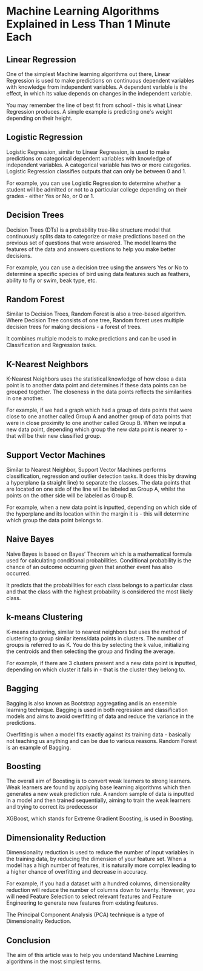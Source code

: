 # Machine Learning Algorithms Explained in Less Than 1 Minute Each
## Linear Regression
 

One of the simplest Machine learning algorithms out there, Linear Regression is used to make predictions on continuous dependent variables with knowledge from independent variables. A dependent variable is the effect, in which its value depends on changes in the independent variable.

You may remember the line of best fit from school - this is what Linear Regression produces. A simple example is predicting one's weight depending on their height. 

 

## Logistic Regression
 

Logistic Regression, similar to Linear Regression, is used to make predictions on categorical dependent variables with knowledge of independent variables. A categorical variable has two or more categories. Logistic Regression classifies outputs that can only be between 0 and 1. 

For example, you can use Logistic Regression to determine whether a student will be admitted or not to a particular college depending on their grades - either Yes or No, or 0 or 1. 

 
## Decision Trees
 

Decision Trees (DTs) is a probability tree-like structure model that continuously splits data to categorize or make predictions based on the previous set of questions that were answered. The model learns the features of the data and answers questions to help you make better decisions. 

For example, you can use a decision tree using the answers Yes or No to determine a specific species of bird using data features such as feathers, ability to fly or swim, beak type, etc. 

 

## Random Forest
 

Similar to Decision Trees, Random Forest is also a tree-based algorithm. Where Decision Tree consists of one tree, Random forest uses multiple decision trees for making decisions - a forest of trees. 

It combines multiple models to make predictions and can be used in Classification and Regression tasks. 

 

## K-Nearest Neighbors
 

K-Nearest Neighbors uses the statistical knowledge of how close a data point is to another data point and determines if these data points can be grouped together. The closeness in the data points reflects the similarities in one another. 

For example, if we had a graph which had a group of data points that were close to one another called Group A and another group of data points that were in close proximity to one another called Group B. When we input a new data point, depending which group the new data point is nearer to - that will be their new classified group. 

 

## Support Vector Machines
 

Similar to Nearest Neighbor, Support Vector Machines performs classification, regression and outlier detection tasks. It does this by drawing a hyperplane (a straight line) to separate the classes. The data points that are located on one side of the line will be labeled as Group A, whilst the points on the other side will be labeled as Group B.

For example, when a new data point is inputted, depending on which side of the hyperplane and its location within the margin it is - this will determine which group the data point belongs to. 

 

## Naive Bayes
 

Naive Bayes is based on Bayes’ Theorem which is a mathematical formula used for calculating conditional probabilities. Conditional probability is the chance of an outcome occurring given that another event has also occurred. 

It predicts that the probabilities for each class belongs to a particular class and that the class with the highest probability is considered the most likely class.

 

## k-means Clustering
 

K-means clustering, similar to nearest neighbors but uses the method of clustering to group similar items/data points in clusters. The number of groups is referred to as K. You do this by selecting the k value, initializing the centroids and then selecting the group and finding the average.

For example, if there are 3 clusters present and a new data point is inputted, depending on which cluster it falls in - that is the cluster they belong to. 


## Bagging
 

Bagging is also known as Bootstrap aggregating and is an ensemble learning technique. Bagging is used in both regression and classification models and aims to avoid overfitting of data and reduce the variance in the predictions. 

Overfitting is when a model fits exactly against its training data - basically not teaching us anything and can be due to various reasons. Random Forest is an example of Bagging. 

 

## Boosting
 

The overall aim of Boosting is to convert weak learners to strong learners. Weak learners are found by applying base learning algorithms which then generates a new weak prediction rule. A  random sample of data is inputted in a model and then trained sequentially, aiming to train the weak learners and trying to correct its predecessor

XGBoost, which stands for Extreme Gradient Boosting, is used in Boosting.

 

## Dimensionality Reduction
 

Dimensionality reduction is used to reduce the number of input variables in the training data, by reducing the dimension of your feature set. When a model has a high number of features, it is naturally more complex leading to a higher chance of overfitting and decrease in accuracy. 

For example, if you had a dataset with a hundred columns, dimensionality reduction will reduce the number of columns down to twenty. However, you will need Feature Selection to select relevant features and Feature Engineering to generate new features from existing features.

The Principal Component Analysis (PCA) technique is a type of Dimensionality Reduction. 

 

## Conclusion
 

The aim of this article was to help you understand Machine Learning algorithms in the most simplest terms.
